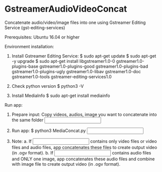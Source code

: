 # GstreamerAudioVideoConcat

Concatenate audio/video/image files into one using Gstreamer Editing Service (gst-editing-services)

Prerequisites:
Ubuntu 16.04 or higher

Environment installation:
1. Install Gstreamer Editing Service:
$ sudo apt-get update
$ sudo apt-get -y upgrade
$ sudo apt-get install libgstreamer1.0-0 gstreamer1.0-plugins-base gstreamer1.0-plugins-good gstreamer1.0-plugins-bad gstreamer1.0-plugins-ugly gstreamer1.0-libav gstreamer1.0-doc gstreamer1.0-tools gstreamer-editing-services1.0
  
2. Check python version
$ python3 -V
  
3. Install MediaInfo
$ sudo apt-get install mediainfo
  
Run app:
1. Prepare input: Copy videos, audios, image you want to concatenate into the same folder <input folder>

2. Run app:
$ python3 MediaConcat.py <input folder> <output file path>
  
3. Note:
a. If <input folder> contains only video files or video files and audio files, app concatenates these files to create output video (in .ogv format).
b. If <input folder> contains audio files and ONLY one image, app concatenates these audio files and combine with image file to create output video (in .ogv format).
